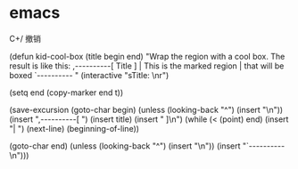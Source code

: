 # emacs
C+/     撤销

(defun kid-cool-box (title begin end)
 "Wrap the region with a cool box.
The result is like this:
,----------[ Title  ]
| This is the marked region
| that will be boxed
`----------
"
 (interactive "sTitle: \nr")

 (setq end (copy-marker end t))



 (save-excursion (goto-char begin) (unless (looking-back "^") (insert "\n")) (insert ",----------[ ") (insert title) (insert " ]\n") (while (< (point) end)
 (insert "| ")
 (next-line)
 (beginning-of-line))



 (goto-char end)
 (unless (looking-back "^")
 (insert "\n"))
 (insert "`----------\n")))

